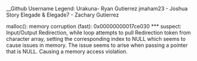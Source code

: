 __Github Username Legend:
Urakuna- Ryan Gutierrez
jmaham23 - Joshua Story
Elegade & Elegade7 - Zachary Gutierrez

malloc(): memory corruption (fast): 0x00000000017ce030 *** 
	suspect: Input/Output Redirection, while loop attempts to pull Redirection token from character array, setting the corresponding index to NULL which seems to cause issues in memory. The issue seems to arise when passing a pointer that is NULL. Causing a memory access violation. 